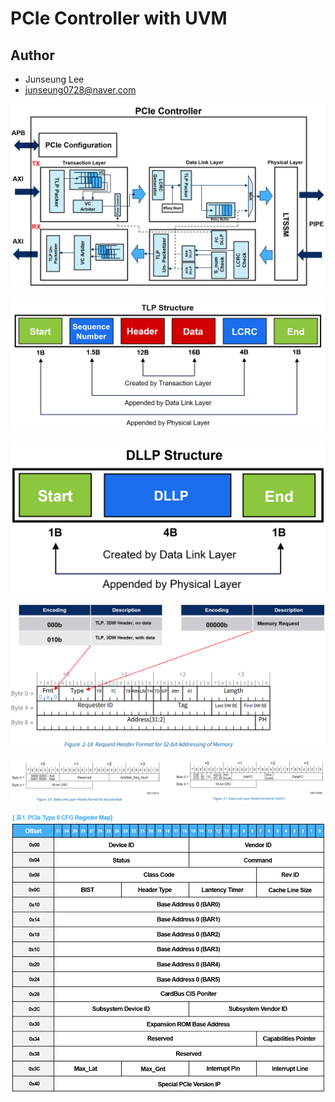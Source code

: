 # PCIe Controller with UVM

## Author

- Junseung Lee
- junseung0728@naver.com

![alt text](image.png)

![alt text](image-1.png)

![alt text](image-2.png)

![alt text](image-3.png)

![alt text](image-4.png)

![alt text](image-5.png)
